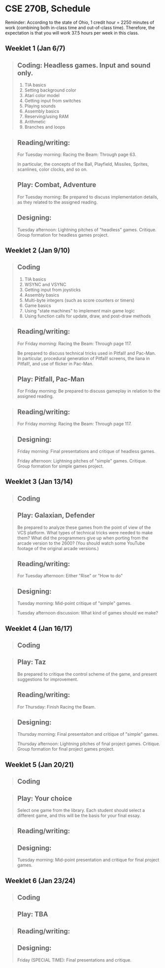 CSE 270B, Schedule
==========

Reminder: According to the state of Ohio, 1 credit hour = 2250 minutes of work (combining both in-class time and out-of-class time). Therefore, the expectation is that you will work 37.5 hours per week in this class.

Weeklet 1 (Jan 6/7)
----

> Coding: Headless games. Input and sound only.
> ---
> 1. TIA basics
>   1. Setting background color
>   2. Atari color model
>   4. Getting input from switches
>   5. Playing sounds
> 2. Assembly basics
>   1. Reserving/using RAM
>   2. Arithmetic
>   3. Branches and loops

> Reading/writing: 
> ---
> For Tuesday morning: Racing the Beam: Through page 63.
>
> In particular, the concepts of the Ball, Playfield, Missiles, Sprites,
> scanlines, color clocks, and so on.

> Play: Combat, Adventure
> ---
> For Tuesday morning: Be prepared to discuss implementation details, as they
> related to the assigned reading.

> Designing:
> ---
> Tuesday afternoon: Lightning pitches of "headless" games. Critique. 
> Group formation for headless games project.

Weeklet 2 (Jan 9/10)
----

> Coding
> ---
> 1. TIA basics
>   3. WSYNC and VSYNC
>   6. Getting input from joysticks
> 2. Assembly basics
>   4. Multi-byte integers (such as score counters or timers)
> 3. Game basics
>   1. Using "state machines" to implement main game logic
>   2. Using function calls for update, draw, and post-draw methods

> Reading/writing:
> ----
> For Friday morning: Racing the Beam: Through page 117. 
>
> Be prepared to discuss technical tricks used in Pitfall! and Pac-Man.
> In particular, procedural generation of Pitfall! screens, 
> the liana in Pitfall!, and use of flicker in Pac-Man.

> Play: Pitfall, Pac-Man
> ---
> For Friday morning: Be prepared to discuss gameplay in relation to the
> assigned reading.

> Reading/writing:
> ----
> For Friday morning: Racing the Beam: Through page 117. 

> Designing:
> ----
> Friday morning: Final presentations and critique of headless games.
>
> Friday afternoon: Lightning pitches of "simple" games. Critique. 
> Group formation for simple games project.


Weeklet 3 (Jan 13/14)
----

> Coding
> ----
>

> Play: Galaxian, Defender
> ---
> Be prepared to analyze these games from the point of view of the VCS
> platform. What types of technical tricks were needed to make them?
> What did the programmers give up when porting from the arcade version to
> the 2600? (You should watch some YouTube footage of the original arcade
> versions.)

> Reading/writing:
> ---
> For Tuesday afternoon: Either "Rise" or "How to do"

> Designing:
> ---
> Tuesday morning: Mid-point critique of "simple" games.
>
> Tuesday afternoon discussion: What kind of games should we make?

Weeklet 4 (Jan 16/17)
----

> Coding
> ----
>

> Play: Taz
> ---
> Be prepared to critique the control scheme of the game, and
> present suggestions for improvement.

> Reading/writing:
> ---
> For Thursday: Finish Racing the Beam.

> Designing:
> ---
> Thursday morning: Final presentaiton and critique of "simple" games.
>
> Thursday afternoon: Lightning pitches of final project games. Critique. 
> Group formation for final project games project.


Weeklet 5 (Jan 20/21)
----

> Coding
> ----
>

> Play: Your choice
> ---
> Select one game from the library. Each student should select a different
> game, and this will be the basis for your final essay.

> Reading/writing:
> ---
>

> Designing:
> ---
> Tuesday morning: Mid-point presentation and critique for final project games.

Weeklet 6 (Jan 23/24)
----

> Coding
> ----
>

> Play: TBA
> ---

> Reading/writing:
> ---
>

> Designing:
> ---
> Friday (SPECIAL TIME): Final presentations and critique.